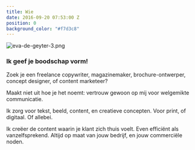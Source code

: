 ```yaml
---
title: Wie
date: 2016-09-20 07:53:00 Z
position: 0
background_color: "#f7d3c8"
---
```


![eva-de-geyter-3.png](/uploads/eva-de-geyter-3.png)
### Ik geef je boodschap vorm!


Zoek je een freelance copywriter, magazinemaker, brochure-ontwerper, concept designer, of content marketeer?

Maakt niet uit hoe je het noemt: vertrouw gewoon op mij voor welgemikte communicatie. 

Ik zorg voor tekst, beeld, content, en creatieve concepten. Voor print, of digitaal. Of allebei.

Ik creëer de content waarin je klant zich thuis voelt. Even efficiënt als vanzelfsprekend. Altijd op maat van jouw bedrijf, en jouw commerciële noden. 

